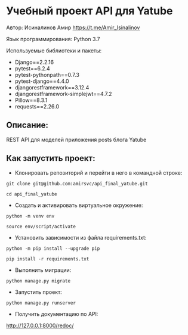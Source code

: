 # **Учебный проект API для Yatube**

Автор: Исиналинов Амир https://t.me/Amir_Isinalinov

Язык программирования: Python 3.7

Используемые библиотеки и пакеты:

- Django==2.2.16
- pytest==6.2.4
- pytest-pythonpath==0.7.3
- pytest-django==4.4.0
- djangorestframework==3.12.4
- djangorestframework-simplejwt==4.7.2
- Pillow==8.3.1
- requests==2.26.0


## **Описание:**

REST API для моделей приложения posts блога Yatube
  

## **Как запустить проект:**

- Клонировать репозиторий и перейти в него в командной строке:
~~~
git clone git@github.com:amirsvc/api_final_yatube.git
~~~
~~~
cd api_final_yatube    
~~~

- Cоздать и активировать виртуальное окружение:
~~~
python -m venv env
~~~
~~~
source env/script/activate
~~~
- Установить зависимости из файла requirements.txt:
~~~
python -m pip install --upgrade pip
~~~
~~~
pip install -r requirements.txt
~~~
- Выполнить миграции:
~~~
python manage.py migrate
~~~
- Запустить проект:
~~~
python manage.py runserver
~~~
- Получить документацию по API:

http://127.0.0.1:8000/redoc/